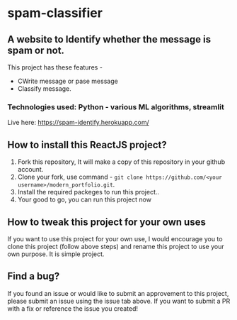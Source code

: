 # spam-classifier


## A website to Identify whether the message is spam or not.

This project has these features - 
* CWrite message or pase message
* Classify message.

### Technologies used: Python - various ML algorithms, streamlit
Live here: https://spam-identify.herokuapp.com/

## How to install this ReactJS project?

1. Fork this repository, It will make a copy of this repository in your github account.
2. Clone your fork, use command - `git clone https://github.com/<your username>/modern_portfolio.git`.
3. Install the required packeges to run this project..
4. Your good to go, you can run this project now


## How to tweak this project for your own uses

If you want to use this project for your own use, I would encourage you to clone this project (follow above steps) and rename this project to use your own purpose. It is simple project.

## Find a bug?

If you found an issue or would like to submit an approvement to this project, please submit an issue using the issue tab above. If you want to submit a PR with a fix or reference the issue you created!
